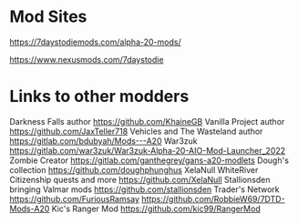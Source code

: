 # Mod Sites
https://7daystodiemods.com/alpha-20-mods/

https://www.nexusmods.com/7daystodie

# Links to other modders
Darkness Falls author https://github.com/KhaineGB
Vanilla Project author https://github.com/JaxTeller718
Vehicles and The Wasteland author https://gitlab.com/bdubyah/Mods---A20
War3zuk https://gitlab.com/war3zuk/War3zuk-Alpha-20-AIO-Mod-Launcher_2022
Zombie Creator https://gitlab.com/ganthegrey/gans-a20-modlets
Dough's collection https://github.com/doughphunghus
XelaNull WhiteRiver Citizenship quests and more https://github.com/XelaNull
Stallionsden bringing Valmar mods https://github.com/stallionsden
Trader's Network https://github.com/FuriousRamsay
https://github.com/RobbieW69/7DTD-Mods-A20
Kic's Ranger Mod https://github.com/kic99/RangerMod
